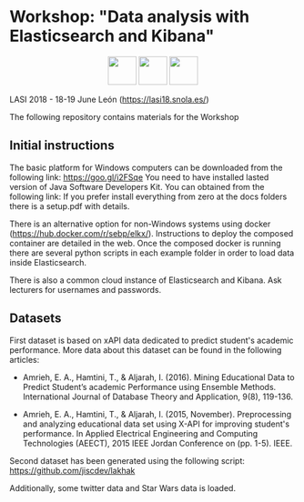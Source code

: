 # Workshop:  "Data analysis with Elasticsearch and Kibana"
<p align="center">
  <img src="http://portal.uned.es/NUEVOWEB/IMAGENES/logo_uned.gif" height="50"/>
  <img src="https://www.scc.uned.es/iconos/Logo_SCC.png" height="50"/>
  <img src="https://snola.es/wp-content/uploads/2016/04/SNOLA_-2.png" height="50" />                                                        
</p>

LASI 2018 - 18-19 June León (https://lasi18.snola.es/)

The following repository contains materials for the Workshop 

## Initial instructions

The basic platform for Windows computers can be downloaded from the following link: https://goo.gl/i2FSqe
You need to have installed lasted version of Java Software Developers Kit. You can obtained from the following link:
If you prefer install everything from zero at the docs folders there is a setup.pdf with details.

There is an alternative option for non-Windows systems using docker (https://hub.docker.com/r/sebp/elkx/). Instructions to deploy the composed container are detailed in the web. Once the composed docker is running there are several python scripts in each example folder in order to load data inside Elasticsearch.

There is also a common cloud instance of Elasticsearch and Kibana. Ask lecturers for usernames and passwords.

## Datasets 


First dataset is based on xAPI data dedicated to predict student's academic performance. More data about this dataset can be found in the following articles:

  
- Amrieh, E. A., Hamtini, T., & Aljarah, I. (2016). Mining Educational Data to Predict Student’s academic Performance using Ensemble Methods. International Journal of Database Theory and Application, 9(8), 119-136.

- Amrieh, E. A., Hamtini, T., & Aljarah, I. (2015, November). Preprocessing and analyzing educational data set using X-API for improving student's performance. In Applied Electrical Engineering and Computing Technologies (AEECT), 2015 IEEE Jordan Conference on (pp. 1-5). IEEE.

Second dataset has been generated using the following script: https://github.com/jiscdev/lakhak

Additionally, some twitter data and Star Wars data is loaded.
